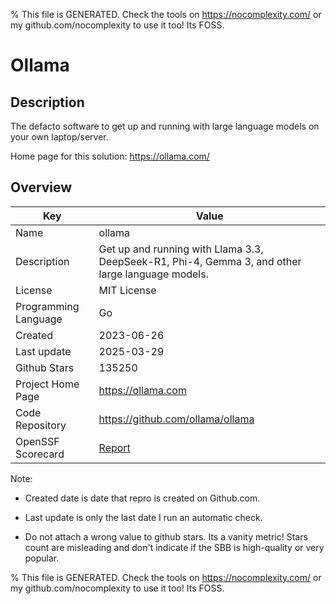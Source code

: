 
% This file is GENERATED. Check the tools on https://nocomplexity.com/ or my github.com/nocomplexity to use it too! Its FOSS. 

# Ollama

## Description 

The defacto software to get up and running with large language models on your own laptop/server.

Home page for this solution: https://ollama.com/ 

## Overview 

| Key | Value |
| --- | --- |
| Name | ollama |
| Description | Get up and running with Llama 3.3, DeepSeek-R1, Phi-4, Gemma 3, and other large language models. |
| License | MIT License |
| Programming Language | Go |
| Created | 2023-06-26 |
| Last update | 2025-03-29 |
| Github Stars | 135250 |
| Project Home Page | https://ollama.com |
| Code Repository | https://github.com/ollama/ollama |
| OpenSSF Scorecard | [Report](https://securityscorecards.dev/viewer/?uri=github.com/ollama/ollama) |

Note:
 - Created date is date that repro is created on Github.com. 

- Last update is only the last date I run an automatic check. 

- Do not attach a wrong value to github stars. Its a vanity metric! Stars count are misleading and 
don't indicate if the SBB is high-quality or very popular.

% This file is GENERATED. Check the tools on https://nocomplexity.com/ or my github.com/nocomplexity to use it too! Its FOSS. 

